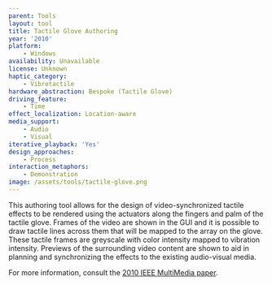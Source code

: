 ```yaml
---
parent: Tools
layout: tool
title: Tactile Glove Authoring
year: '2010'
platform:
    - Windows
availability: Unavailable
license: Unknown
haptic_category:
    - Vibrotactile
hardware_abstraction: Bespoke (Tactile Glove)
driving_feature:
    - Time
effect_localization: Location-aware
media_support:
    - Audio
    - Visual
iterative_playback: 'Yes'
design_approaches:
    - Process
interaction_metaphors:
    - Demonstration
image: /assets/tools/tactile-glove.png
---
```

This authoring tool allows for the design of video-synchronized tactile effects to be rendered using the actuators along the fingers and palm of the tactile glove.
Frames of the video are shown in the GUI and it is possible to draw tactile lines across them that will be mapped to the array on the glove.
These tactile frames are greyscale with color intensity mapped to vibration intensity.
Previews of the surrounding video content are shown to aid in planning and synchronizing the effects to the existing audio-visual media.

For more information, consult the [2010 IEEE MultiMedia paper](https://doi.org/10.1109/MMUL.2010.5692181).
